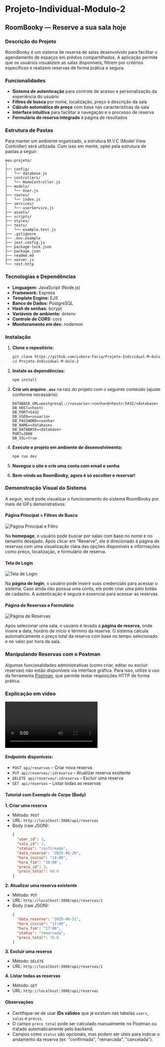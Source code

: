 # Projeto-Individual-Modulo-2

## RoomBooky — Reserve a sua sala hoje

### Descrição do Projeto  
RoomBooky é um sistema de reserva de salas desenvolvido para facilitar o agendamento de espaços em prédios compartilhados. A aplicação permite que os usuários visualizem as salas disponíveis, filtrem por critérios específicos e realizem reservas de forma prática e segura.

### Funcionalidades  
- **Sistema de autenticação** para controle de acesso e personalização da experiência do usuário  
- **Filtros de busca** por nome, localização, preço e descrição da sala  
- **Cálculo automático de preço** com base nas características da sala  
- **Interface intuitiva** para facilitar a navegação e o processo de reserva  
- **Formulário de reserva integrado** à página de resultados  

### Estrutura de Pastas
Para manter um ambiente organizado, a estrutura M.V.C (Model View Controller) será utilizada. Com isso em mente, optei pela estrutura de pastas a seguir:
```
meu-projeto/
│
├── config/
│   └── database.js
├── controllers/
│   └── HomeController.js
├── models/
│   └── User.js
├── routes/
│   └── index.js
├── services/
│   └── userService.js
├── assets/
├── scripts/
├── styles/
├── tests/
│   └── example.test.js
├── .gitignore
├── .env.example
├── jest.config.js
├── package-lock.json
├── package.json
├── readme.md
├── server.js
└── rest.http
```

### Tecnologias e Dependências

- **Linguagem:** JavaScript (Node.js)  
- **Framework:** Express  
- **Template Engine:** EJS  
- **Banco de Dados:** PostgreSQL  
- **Hash de senhas:** bcrypt  
- **Variáveis de ambiente:** dotenv  
- **Controle de CORS:** cors  
- **Monitoramento em dev:** nodemon  

### Instalação

1. **Clone o repositório:**
   ```bash
   git clone https://github.com/Lukera-Faria/Projeto-Individual-M-dulo-2.git
   cd Projeto-Individual-M-dulo-2
   ```

2. **Instale as dependências:**
   ```bash
   npm install
   ```

3. **Crie um arquivo `.env`** na raiz do projeto com o seguinte conteúdo (ajuste conforme necessário):
   ```env
   DATABASE_URL=postgresql://<usuario>:<senha>@<host>:5432/<database>
   DB_HOST=<host>
   DB_PORT=5432
   DB_USER=<usuario>
   DB_PASSWORD=<senha>
   DB_NAME=<database>
   DB_DATABASE=<database>
   PORT=3000
   DB_SSL=true
   ```

4. **Execute o projeto em ambiente de desenvolvimento:**
   ```bash
   npm run dev
   ```

5. **Navegue o site e crie uma conta com email e senha**

6. **Bem-vindo ao RoomBooky, agora é só escolher e reservar!**

### Demonstração Visual do Sistema

A seguir, você pode visualizar o funcionamento do sistema RoomBooky por meio de GIFs demonstrativos:

#### Página Principal + Filtros de Busca

![Página Principal e Filtro](2025-06-15%2011-28-59.gif)

Na **homepage**, o usuário pode buscar por salas com base no nome e no tamanho desejado. Após clicar em "Reserve", ele é direcionado à página de reservas com uma visualização clara das opções disponíveis e informações como preço, localização, e formulário de reserva.

#### Tela de Login

![Tela de Login](2025-06-15%2011-37-50.gif)

Na **página de login**, o usuário pode inserir suas credenciais para acessar o sistema. Caso ainda não possua uma conta, ele pode criar uma pelo botão de cadastro. A autenticação é segura e essencial para acessar as reservas.

#### Página de Reservas e Formulário

![Página de Reservas](2025-06-15%2011-39-00.gif)

Após selecionar uma sala, o usuário é levado à **página de reserva**, onde insere a data, horário de início e término da reserva. O sistema calcula automaticamente o preço total da reserva com base no tempo selecionado e no valor por hora da sala.

### Manipulando Reservas com o Postman

Algumas funcionalidades administrativas (como criar, editar ou excluir reservas) não estão disponíveis via interface gráfica. Para isso, utilize o uso da ferramenta [Postman](https://www.postman.com/), que permite testar requisições HTTP de forma prática.

### Explicação em video
![Video explicativo](VideoExplicativo.mp4)

#### Endpoints disponíveis:

- `POST api/reservas` – Criar nova reserva  
- `PUT api/reservas/:idreserva` – Atualizar reserva existente  
- `DELETE api/reservas/:idreserva` – Excluir uma reserva  
- `GET api/reservas` – Listar todas as reservas  

####  Tutorial com Exemplo de Corpo (Body)

**1. Criar uma reserva**  
- Método: `POST`  
- URL: `http://localhost:3000/api/reservas`  
- Body (raw JSON):
  ```json
  {
    "user_id": 1,
    "sala_id": 2,
    "status": "confirmada",
    "data_reserva": "2025-06-20",
    "hora_inicio": "14:00",
    "hora_fim": "16:00",
    "preco_id": 3,
    "preco_total": 60.0
  }
  ```

**2. Atualizar uma reserva existente**  
- Método: `PUT`  
- URL: `http://localhost:3000/api/reservas/1`  
- Body (raw JSON):
  ```json
  {
    "data_reserva": "2025-06-21",
    "hora_inicio": "15:00",
    "hora_fim": "17:00",
    "status": "remarcada",
    "preco_total": 70.0
  }
  ```

**3. Excluir uma reserva**  
- Método: `DELETE`  
- URL: `http://localhost:3000/api/reservas/1`

**4. Listar todas as reservas**  
- Método: `GET`  
- URL: `http://localhost:3000/api/reservas`

#### Observações
- Certifique-se de usar **IDs válidos** que já existam nas tabelas `users`, `salas` e `precos`.
- O campo `preco_total` pode ser calculado manualmente no Postman ou tratado automaticamente pelo backend.
- Campos como `status` são opcionais, mas podem ser úteis para indicar o andamento da reserva (ex: "confirmada", "remarcada", "cancelada").
